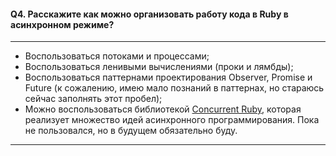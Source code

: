 #### Q4. Расскажите как можно организовать работу кода в Ruby в асинхронном режиме?

---

- Воспользоваться потоками и процессами;
- Воспользоваться ленивыми вычислениями (проки и лямбды);
- Воспользоваться паттернами проектирования Observer, Promise и Future (к сожалению, имею мало познаний в паттернах, но стараюсь сейчас заполнять этот пробел);
- Можно воспользоваться библиотекой [Concurrent Ruby](https://github.com/ruby-concurrency/concurrent-ruby), которая реализует множество идей асинхронного программирования. Пока не пользовался, но в будущем обязательно буду.

---